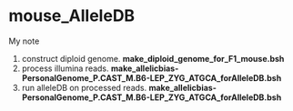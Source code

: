 # mouse_AlleleDB
My note
1. construct diploid genome. <b>make_diploid_genome_for_F1_mouse.bsh</b>
2. process illumina reads. <b>make_allelicbias-PersonalGenome_P.CAST_M.B6-LEP_ZYG_ATGCA_forAlleleDB.bsh</b>
3. run alleleDB on processed reads. <b>make_allelicbias-PersonalGenome_P.CAST_M.B6-LEP_ZYG_ATGCA_forAlleleDB.bsh</b>
